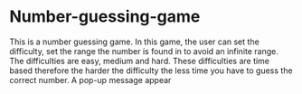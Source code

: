 # Number-guessing-game
This is a number guessing game. In this game, the user can set the difficulty, set the range the number is found in to avoid an infinite range. The difficulties are easy, medium and hard. These difficulties are time based therefore the harder the difficulty the less time you have to guess the correct number. A pop-up message appear
